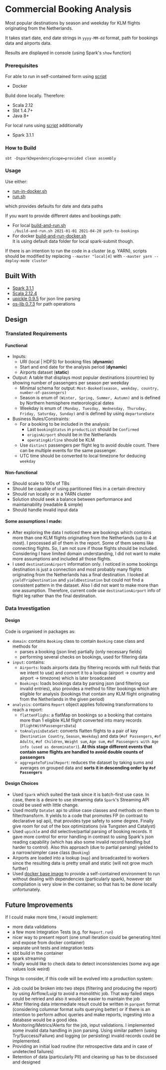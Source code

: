 # Commercial Booking Analysis

Most popular destinations by season and weekday for KLM flights originating from the Netherlands.

It takes start date, end date strings in `yyyy-MM-dd` format, path for bookings data and airports data. 

Results are displayed in console (using Spark's `show` function)

### Prerequisites

For able to run in self-contained form using [script](build-and-run-docker.sh)
* Docker  

Build done locally. Therefore: 
* Scala 2.12
* Sbt 1.4.7+
* Java 8+

For local runs using [script](build-and-run.sh) additionally 
* Spark 3.1.1

### How to Build 

```
sbt -DsparkDependencyScope=provided clean assembly
```

### Usage

Use either:
* [run-in-docker.sh](run-in-docker.sh) 
* [run.sh](run.sh)

which provides defaults for date and data paths

If you want to provide different dates and bookings path:
* For local [build-and-run.sh](build-and-run.sh)  
`./build-and-run.sh 2021-01-01 2021-04-20 path-to-bookings`
* For docker [build-and-run-docker.sh](build-and-run-docker.sh)  
  It is using default data folder for local spark-submit though.
  
If there is an intention to run the code in a cluster (e.g. YARN), scripts should be modified by replacing `--master "local[4]` with `--master yarn --deploy-mode cluster`

## Built With

* [Spark 3.1.1](https://spark.apache.org/releases/spark-release-3-1-1.html)
* [Scala 2.12.4](https://www.scala-lang.org/download/2.12.4.html)
* [upickle 0.9.5](https://github.com/com-lihaoyi/upickle) for json line parsing
* [os-lib 0.7.3](https://github.com/com-lihaoyi/os-lib) for path operations

## Design

### Translated Requirements

#### Functional

* Inputs:
    * URI (local | HDFS) for booking files (**dynamic**)
    * Start and end date for the analysis period (**dynamic**) 
    * Airports dataset (**static**)
* Output: A table that displays most popular destinations (countries) by showing number of passengers per season per weekday
    * Minimal schema for output: `Most-Booked(season, weekday, country, number-of-passengers)`
    * Season is enum of `(Winter, Spring, Summer, Autumn)` and is defined by Northern hemisphere meteorological dates
    * Weekday is enum of `(Monday, Tuesday, Wednesday, Thursday, Friday, Saturday, Sunday)` and is defined by using `departureDate` 
* Business Rules/Constraints:
    * For a booking to be included in the analysis:
        * Last `bookingStatus` in `productList` should be `Confirmed`
        * `originAirport` should be in the Netherlands
        * `operatingAirline` should be KLM
    * Use `distinct` passengers per flight leg to avoid double count. There can be multiple events for the same passenger.
    * UTC time should be converted to local timezone for deducing `weekday`

#### Non-functional

* Should scale to 100s of TBs
* Should be capable of using partitioned files in a certain directory
* Should run locally or in a YARN cluster
* Solution should seek a balance between performance and maintainability (readable & simple)
* Should handle invalid input data

#### Some assumptions I made:

* After exploring the data I noticed there are bookings which contains more than one KLM flights originating from the Netherlands (up to 4 at most). I processed all of them in the report. Some of them seems like connecting flights. So, I am not sure if those flights should be included. Considering I have limited domain understanding, I did not want to make more assumptions and included all those flights.
* I used `destinationAirport` information only. I noticed in some bookings destination is just a connection and most probably many flights originating from the Netherlands has a final destination. I looked at `yieldTripDestination` and `yieldDestination` but could not find a consistent pattern in the dataset. Also I did not want to make more than one assumption. Therefore, current code use `destinationAirport` info of flight leg rather than the final destination.


### Data Investigation

#### Design

Code is organised in packages as:
* `domain`: contains `Booking` class to contain `Booking` case class and methods for
    * parses a booking (json line) partially (only necessary fields)
    * performing several checks on bookings, used for filtering data
* `input`: contains:
    * `Airports`: loads airports data (by filtering records with null fields that we intent to use) and convert it to a lookup (airport -> country and airport -> timezone) which is later broadcasted
    * `Bookings`: loads bookings data by parsing json (and filtering our invalid entries), also provides a method to filter bookings which are eligible for analysis (bookings that contain any KLM flight originating from the Netherlands in the given period)
* `analysis`: contains `Report` object applies following transformations to reach a report:
    * `flattenFlighs`: a flatMap on bookings so a booking that contains more than 1 eligible KLM flight converted into many records (`FlightWithPassengersData`)
    * `toAnalysisDataSet`: converts flatten flights to a pair of key (`Destination Country`, `Season`, `Weekday`) and data (`#of Passengers`, `#of Adults`, `#of Children`, `Weight sum`, `Age sum`, `#of Passengers with Age info (used as denominator)`). **At this stage different events that contain same flights are handled to avoid double counts of passengers** 
    * `aggregateToFinalReport`: reduces the dataset by taking sums and averages on grouped data and **sorts it in descending order by `#of Passengers`**

#### Design Choices

* Used `Spark` which suited the task since it is batch-first use case. In case, there is a desire to use streaming data `Spark`'s Streaming API could be used with little change.
* Used mostly `DataSet` api to utilise case classes and methods on them to filter/transform. It yields to a code that promotes FP (in contrast to declarative sql api), that provides type safety to some degree. Finally give room for out of the box optimizations (via Tungsten and Catalyst)
* Used `upickle` and did selective/partial parsing of booking records. It gave more control for error handling in contrast to using Spark's json reading capability (which has also some invalid record handling but harder to control). Also this approach (due to partial parsing) yielded to a narrow/simpler case class (`Booking`)
* Airports are loaded into a lookup (`map`) and broadcasted to workers since the resulting data is pretty small and static (will not grow much further)
* Used [docker base image](https://github.com/big-data-europe/docker-spark) to provide a self-contained environment to run without dealing with dependencies (particularly spark), however sbt compilation is very slow in the container, so that has to be done locally unfortunately.



## Future Improvements

If I could make more time, I would implement:
* more data validations
* a few more Integration Tests (e.g. for `Report.run`)
* nicer way to present report (one small iteration could be generating html and expose from docker container)
* separate unit tests and integration tests
* sbt build in the container 
* spark streaming
* finally would like to check data to detect inconsistencies (some avg age values look weird)

Things to consider, if this code will be evolved into a production system:
* Job could be broken into two steps (filtering and producing the report) by using Airflow/Luigi to avoid a monolithic job. That way failed steps could be retried and also it would be easier to maintain the job
* After filtering data intermediate result could be written in `parquet` format (considering columnar format suits querying better) or if there is an intention to perform adhoc queries and make reports, ingesting into a database would be a good idea.
* Monitoring/Metrics/Alerts for the job, input validations. I implemented some invalid data handling in json parsing. Using similar pattern (using Try/Success/Failure) and logging (or persisting) invalid records could be implemented.
* Providing an initial load routine (for retrospective data and in case of undetected failures)
* Retention of data (particularly PII) and cleaning up has to be discussed and designed